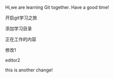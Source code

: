 Hi,we are learning Git together.
Have a good time!

开启git学习之旅





添加学习目录



正在工作的内容


修改1



editor2



this is another change!
